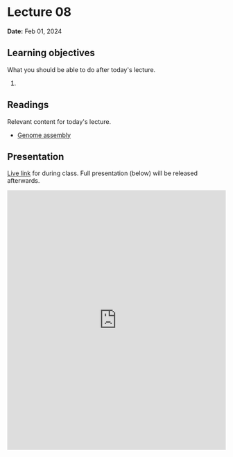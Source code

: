 # Lecture 08

**Date:** Feb 01, 2024

## Learning objectives

What you should be able to do after today's lecture.

1.  

## Readings

Relevant content for today's lecture.

-   [Genome assembly](/modules/genomics/genome-assembly/)

## Presentation

[Live link]() for during class.
Full presentation (below) will be released afterwards.

<iframe src="https://slides.com/aalexmmaldonado/biosc1540-2024s-l08/embed?byline=hidden&share=hidden" width="100%" height="600" title="biosc1540-2024s-L08" scrolling="no" frameborder="0" webkitallowfullscreen mozallowfullscreen allowfullscreen></iframe>
